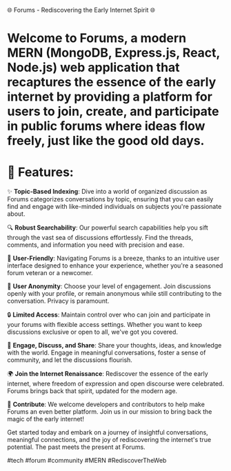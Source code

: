🌐 Forums - Rediscovering the Early Internet Spirit 🌐

# Welcome to Forums, a modern MERN (MongoDB, Express.js, React, Node.js) web application that recaptures the essence of the early internet by providing a platform for users to join, create, and participate in public forums where ideas flow freely, just like the good old days. 

# 📣 Features:

✨ **Topic-Based Indexing**: Dive into a world of organized discussion as Forums categorizes conversations by topic, ensuring that you can easily find and engage with like-minded individuals on subjects you're passionate about.

🔍 **Robust Searchability**: Our powerful search capabilities help you sift through the vast sea of discussions effortlessly. Find the threads, comments, and information you need with precision and ease.

🚀 **User-Friendly**: Navigating Forums is a breeze, thanks to an intuitive user interface designed to enhance your experience, whether you're a seasoned forum veteran or a newcomer.

👥 **User Anonymity**: Choose your level of engagement. Join discussions openly with your profile, or remain anonymous while still contributing to the conversation. Privacy is paramount.

🔒 **Limited Access**: Maintain control over who can join and participate in your forums with flexible access settings. Whether you want to keep discussions exclusive or open to all, we've got you covered.

💬 **Engage, Discuss, and Share**: Share your thoughts, ideas, and knowledge with the world. Engage in meaningful conversations, foster a sense of community, and let the discussions flourish.

🌍 **Join the Internet Renaissance**: Rediscover the essence of the early internet, where freedom of expression and open discourse were celebrated. Forums brings back that spirit, updated for the modern age.

🌟 **Contribute**: We welcome developers and contributors to help make Forums an even better platform. Join us in our mission to bring back the magic of the early internet!

Get started today and embark on a journey of insightful conversations, meaningful connections, and the joy of rediscovering the internet's true potential. The past meets the present at Forums.



#tech #forum #community #MERN #RediscoverTheWeb
